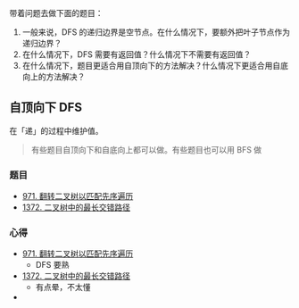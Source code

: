带着问题去做下面的题目：

1. 一般来说，DFS 的递归边界是空节点。在什么情况下，要额外把叶子节点作为递归边界？
2. 在什么情况下，DFS 需要有返回值？什么情况下不需要有返回值？
3. 在什么情况下，题目更适合用自顶向下的方法解决？什么情况下更适合用自底向上的方法解决？


## 自顶向下 DFS

在「递」的过程中维护值。

> 有些题目自顶向下和自底向上都可以做。有些题目也可以用 BFS 做


### 题目

- [971. 翻转二叉树以匹配先序遍历](https://leetcode.cn/problems/flip-binary-tree-to-match-preorder-traversal/)
- [1372. 二叉树中的最长交错路径](https://leetcode.cn/problems/longest-zigzag-path-in-a-binary-tree/)

### 心得

- [971. 翻转二叉树以匹配先序遍历](https://leetcode.cn/problems/flip-binary-tree-to-match-preorder-traversal/)
	- DFS 要熟
- [1372. 二叉树中的最长交错路径](https://leetcode.cn/problems/longest-zigzag-path-in-a-binary-tree/)
	- 有点晕，不太懂
- 